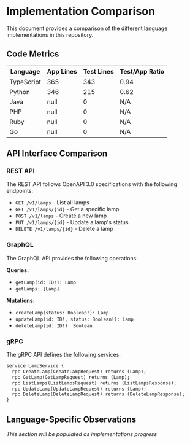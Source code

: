 # Implementation Comparison

This document provides a comparison of the different language implementations in this repository.

## Code Metrics

| Language   | App Lines | Test Lines | Test/App Ratio |
| ---------- | --------- | ---------- | -------------- |
| TypeScript | 365       | 343        | 0.94           |
| Python     | 346       | 215        | 0.62           |
| Java       | null      | 0          | N/A            |
| PHP        | null      | 0          | N/A            |
| Ruby       | null      | 0          | N/A            |
| Go         | null      | 0          | N/A            |

## API Interface Comparison

### REST API

The REST API follows OpenAPI 3.0 specifications with the following endpoints:

- `GET /v1/lamps` - List all lamps
- `GET /v1/lamps/{id}` - Get a specific lamp
- `POST /v1/lamps` - Create a new lamp
- `PUT /v1/lamps/{id}` - Update a lamp's status
- `DELETE /v1/lamps/{id}` - Delete a lamp

### GraphQL

The GraphQL API provides the following operations:

**Queries:**

- `getLamp(id: ID!): Lamp`
- `getLamps: [Lamp]`

**Mutations:**

- `createLamp(status: Boolean!): Lamp`
- `updateLamp(id: ID!, status: Boolean!): Lamp`
- `deleteLamp(id: ID!): Boolean`

### gRPC

The gRPC API defines the following services:

```protobuf
service LampService {
  rpc CreateLamp(CreateLampRequest) returns (Lamp);
  rpc GetLamp(GetLampRequest) returns (Lamp);
  rpc ListLamps(ListLampsRequest) returns (ListLampsResponse);
  rpc UpdateLamp(UpdateLampRequest) returns (Lamp);
  rpc DeleteLamp(DeleteLampRequest) returns (DeleteLampResponse);
}
```

## Language-Specific Observations

_This section will be populated as implementations progress_
